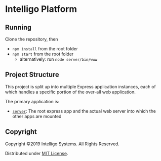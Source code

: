 # Intelligo Platform

## Running

Clone the repository, then

* `npm install` from the root folder
* `npm start` from the root folder
  * alternatively: run `node server/bin/www`

## Project Structure

This project is split up into multiple Express application instances,
each of which handles a specific portion of the over-all web application.

The primary application is:

* [`server`](/): The root express app and the actual web server into which the other apps are mounted

## Copyright

Copyright &copy;2019 Intelligo Systems. All Rights Reserved.

Distributed under [MIT License](http://mutedsolutions.mit-license.org).
